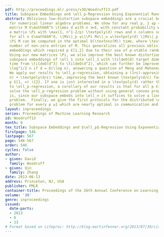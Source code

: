 ```yaml
---
pdf: http://proceedings.mlr.press/v30/Woodruff13.pdf
title: Subspace Embeddings and \ell_p-Regression Using Exponential Random Variables
abstract: Oblivious low-distortion subspace embeddings are a crucial building block
  for numerical linear algebra problems. We show for any real p, 1 ≤p < ∞, given a
  matrix M ∈\mathbbR^n \times d with n ≫d, with constant probability we can choose
  a matrix \Pi with \max(1, n^1-2/p) \textpoly(d) rows and n columns so that simultaneously
  for all x ∈\mathbbR^d, \|Mx\|_p ≤\|\Pi Mx\|_∞ ≤\textpoly(d) \|Mx\|_p. Importantly,
  \Pi M can be computed in the optimal O(\textnnz(M)) time, where \textnnz(M) is the
  number of non-zero entries of M. This generalizes all previous oblivious subspace
  embeddings which required p ∈[1,2] due to their use of p-stable random variables.
  Using our new matrices \Pi, we also improve the best known distortion of oblivious
  subspace embeddings of \ell_1 into \ell_1 with \tildeO(d) target dimension in O(\textnnz(M))
  time from \tildeO(d^3) to \tildeO(d^2), which can further be improved to \tildeO(d^3/2)
  \log^1/2 n if d = Ω(\log n), answering a question of Meng and Mahoney (STOC, 2013).
  We apply our results to \ell_p-regression, obtaining a (1+ε)-approximation in O(\textnnz(M)\log
  n) + \textpoly(d/ε) time, improving the best known \textpoly(d/ε) factors for every
  p ∈[1, ∞) ∖{2}. If one is just interested in a \textpoly(d) rather than a (1+ε)-approximation
  to \ell_p-regression, a corollary of our results is that for all p ∈[1, ∞) we can
  solve the \ell_p-regression problem without using general convex programming, that
  is, since our subspace embeds into \ell_∞ it suffices to solve a linear programming
  problem.  Finally, we give the first protocols for the distributed \ell_p-regression
  problem for every p ≥1 which are nearly optimal in communication and computation.
layout: inproceedings
series: Proceedings of Machine Learning Research
id: Woodruff13
month: 0
tex_title: Subspace Embeddings and $\ell_p$-Regression Using Exponential Random Variables
firstpage: 546
lastpage: 567
page: 546-567
order: 546
cycles: false
author:
- given: David
  family: Woodruff
- given: Qin
  family: Zhang
date: 2013-06-13
address: Princeton, NJ, USA
publisher: PMLR
container-title: Proceedings of the 26th Annual Conference on Learning Theory
volume: '30'
genre: inproceedings
issued:
  date-parts:
  - 2013
  - 6
  - 13
# Format based on citeproc: http://blog.martinfenner.org/2013/07/30/citeproc-yaml-for-bibliographies/
---
```

